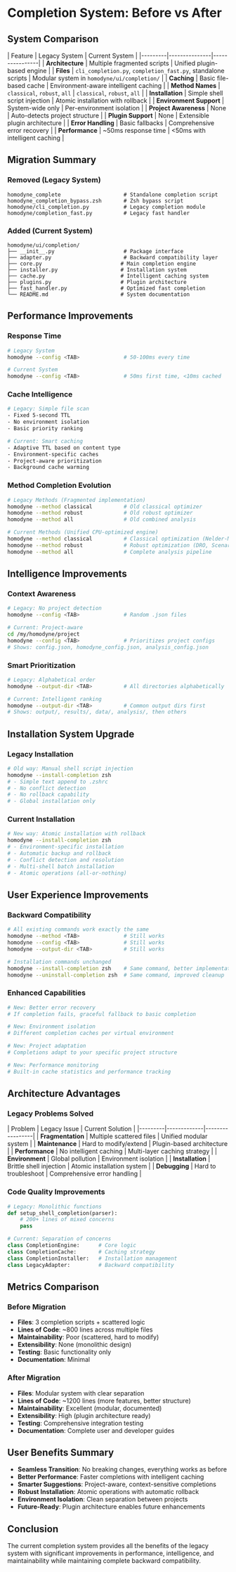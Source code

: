 # Completion System: Before vs After

## System Comparison

| Feature | Legacy System | Current System |
|---------|---------------|----------------| | **Architecture** | Multiple fragmented
scripts | Unified plugin-based engine | | **Files** | `cli_completion.py`,
`completion_fast.py`, standalone scripts | Modular system in `homodyne/ui/completion/` |
| **Caching** | Basic file-based cache | Environment-aware intelligent caching | |
**Method Names** | `classical`, `robust`, `all` | `classical`, `robust`, `all` | |
**Installation** | Simple shell script injection | Atomic installation with rollback | |
**Environment Support** | System-wide only | Per-environment isolation | | **Project
Awareness** | None | Auto-detects project structure | | **Plugin Support** | None |
Extensible plugin architecture | | **Error Handling** | Basic fallbacks | Comprehensive
error recovery | | **Performance** | ~50ms response time | \<50ms with intelligent
caching |

## Migration Summary

### Removed (Legacy System)

```
homodyne_complete                    # Standalone completion script
homodyne_completion_bypass.zsh       # Zsh bypass script
homodyne/cli_completion.py           # Legacy completion module
homodyne/completion_fast.py          # Legacy fast handler
```

### Added (Current System)

```
homodyne/ui/completion/
├── __init__.py                      # Package interface
├── adapter.py                       # Backward compatibility layer
├── core.py                         # Main completion engine
├── installer.py                    # Installation system
├── cache.py                        # Intelligent caching system
├── plugins.py                      # Plugin architecture
├── fast_handler.py                 # Optimized fast completion
└── README.md                       # System documentation
```

## Performance Improvements

### Response Time

```bash
# Legacy System
homodyne --config <TAB>              # 50-100ms every time

# Current System
homodyne --config <TAB>              # 50ms first time, <10ms cached
```

### Cache Intelligence

```bash
# Legacy: Simple file scan
- Fixed 5-second TTL
- No environment isolation
- Basic priority ranking

# Current: Smart caching
- Adaptive TTL based on content type
- Environment-specific caches
- Project-aware prioritization
- Background cache warming
```

### Method Completion Evolution

```bash
# Legacy Methods (Fragmented implementation)
homodyne --method classical          # Old classical optimizer
homodyne --method robust             # Old robust optimizer
homodyne --method all                # Old combined analysis

# Current Methods (Unified CPU-optimized engine)
homodyne --method classical          # Classical optimization (Nelder-Mead, Gurobi)
homodyne --method robust             # Robust optimization (DRO, Scenario-based)
homodyne --method all                # Complete analysis pipeline
```

## Intelligence Improvements

### Context Awareness

```bash
# Legacy: No project detection
homodyne --config <TAB>              # Random .json files

# Current: Project-aware
cd /my/homodyne/project
homodyne --config <TAB>              # Prioritizes project configs
# Shows: config.json, homodyne_config.json, analysis_config.json
```

### Smart Prioritization

```bash
# Legacy: Alphabetical order
homodyne --output-dir <TAB>          # All directories alphabetically

# Current: Intelligent ranking
homodyne --output-dir <TAB>          # Common output dirs first
# Shows: output/, results/, data/, analysis/, then others
```

## Installation System Upgrade

### Legacy Installation

```bash
# Old way: Manual shell script injection
homodyne --install-completion zsh
# - Simple text append to .zshrc
# - No conflict detection
# - No rollback capability
# - Global installation only
```

### Current Installation

```bash
# New way: Atomic installation with rollback
homodyne --install-completion zsh
# - Environment-specific installation
# - Automatic backup and rollback
# - Conflict detection and resolution
# - Multi-shell batch installation
# - Atomic operations (all-or-nothing)
```

## User Experience Improvements

### Backward Compatibility

```bash
# All existing commands work exactly the same
homodyne --method <TAB>              # Still works
homodyne --config <TAB>              # Still works
homodyne --output-dir <TAB>          # Still works

# Installation commands unchanged
homodyne --install-completion zsh    # Same command, better implementation
homodyne --uninstall-completion zsh  # Same command, improved cleanup
```

### Enhanced Capabilities

```bash
# New: Better error recovery
# If completion fails, graceful fallback to basic completion

# New: Environment isolation
# Different completion caches per virtual environment

# New: Project adaptation
# Completions adapt to your specific project structure

# New: Performance monitoring
# Built-in cache statistics and performance tracking
```

## Architecture Advantages

### Legacy Problems Solved

| Problem | Legacy Issue | Current Solution |
|---------|-------------|-----------------| | **Fragmentation** | Multiple scattered
files | Unified modular system | | **Maintenance** | Hard to modify/extend |
Plugin-based architecture | | **Performance** | No intelligent caching | Multi-layer
caching strategy | | **Environment** | Global pollution | Environment isolation | |
**Installation** | Brittle shell injection | Atomic installation system | |
**Debugging** | Hard to troubleshoot | Comprehensive error handling |

### Code Quality Improvements

```python
# Legacy: Monolithic functions
def setup_shell_completion(parser):
    # 200+ lines of mixed concerns
    pass

# Current: Separation of concerns
class CompletionEngine:      # Core logic
class CompletionCache:       # Caching strategy
class CompletionInstaller:   # Installation management
class LegacyAdapter:         # Backward compatibility
```

## Metrics Comparison

### Before Migration

- **Files**: 3 completion scripts + scattered logic
- **Lines of Code**: ~800 lines across multiple files
- **Maintainability**: Poor (scattered, hard to modify)
- **Extensibility**: None (monolithic design)
- **Testing**: Basic functionality only
- **Documentation**: Minimal

### After Migration

- **Files**: Modular system with clear separation
- **Lines of Code**: ~1200 lines (more features, better structure)
- **Maintainability**: Excellent (modular, documented)
- **Extensibility**: High (plugin architecture ready)
- **Testing**: Comprehensive integration testing
- **Documentation**: Complete user and developer guides

## User Benefits Summary

- **Seamless Transition**: No breaking changes, everything works as before
- **Better Performance**: Faster completions with intelligent caching
- **Smarter Suggestions**: Project-aware, context-sensitive completions
- **Robust Installation**: Atomic operations with automatic rollback
- **Environment Isolation**: Clean separation between projects
- **Future-Ready**: Plugin architecture enables future enhancements

## Conclusion

The current completion system provides all the benefits of the legacy system with
significant improvements in performance, intelligence, and maintainability while
maintaining complete backward compatibility.

